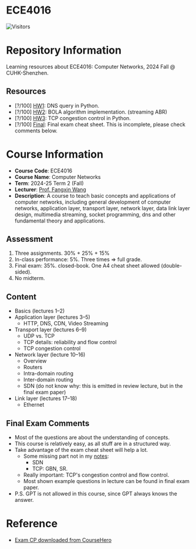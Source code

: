 # ECE4016

![Visitors](https://komarev.com/ghpvc/?username=ECE4016&label=VIEWS)

# Repository Information

Learning resources about ECE4016: Computer Networks, 2024 Fall @ CUHK-Shenzhen.

## Resources

- [?/100] [HW1](./HW1/README.md): DNS query in Python.
- [?/100] [HW2](./HW2/report.md): BOLA algorithm implementation. (streaming ABR)
- [?/100] [HW3](./HW3/README.md): TCP congestion control in Python.
- [?/100] [Final](./Final/ECE4016%20Computer%20Networks%20-%20CP.pdf): Final exam cheat sheet. This is incomplete, please check comments below.


# Course Information

- **Course Code**: ECE4016
- **Course Name**: Computer Networks
- **Term**: 2024-25 Term 2 (Fall)
- **Lecturer**: [Prof. Fangxin Wang](https://mypage.cuhk.edu.cn/academics/wangfangxin/)
- **Description**: A course to teach basic concepts and applications of computer networks, including general development of computer networks, application layer, transport layer, network layer, data link layer design, multimedia streaming, socket programming, dns and other fundamental theory and applications.


## Assessment

1. Three assignments. 30% + 25% + 15%
2. In-class performance: 5%. Three times ⇒ full grade.
3. Final exam: 35%. closed-book. One A4 cheat sheet allowed (double-sided).
4. No midterm.

## Content

- Basics (lectures 1–2) 
- Application layer (lectures 3–5)
  - HTTP, DNS, CDN, Video Streaming
- Transport layer (lectures 6–9)
  - UDP vs. TCP 
  - TCP details: reliability and flow control 
  - TCP congestion control
- Network layer (lecture 10–16)
  - Overview
  - Routers
  - Intra-domain routing 
  - Inter-domain routing
  - SDN (do not know why: this is emitted in review lecture, but in the final exam paper)
- Link layer (lectures 17–18)
  - Ethernet


## Final Exam Comments

- Most of the questions are about the understanding of concepts.
- This course is relatively easy, as all stuff are in a structured way.
- Take advantage of the exam cheat sheet will help a lot.
  - Some missing part not in my [notes](./Final/ECE4016%20Computer%20Networks%20-%20CP.pdf):
    - SDN
    - TCP: GBN, SR.
  - Really important: TCP's congestion control and flow control.
  - Most shown example questions in lecture can be found in final exam paper.
- P.S. GPT is not allowed in this course, since GPT always knows the answer.

# Reference

- [Exam CP downloaded from CourseHero](./Reference/exam_cheat_send.pdf.pdf)